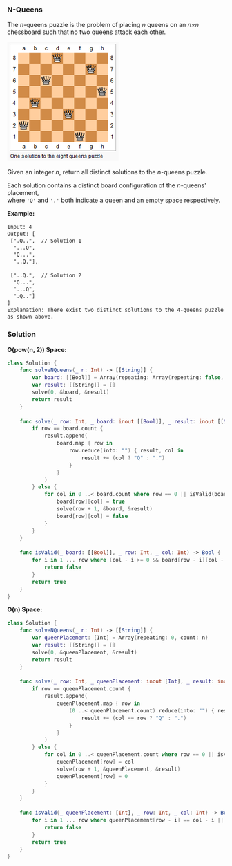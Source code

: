 
### N-Queens

The *n*-queens puzzle is the problem of placing *n* queens on an *n×n* chessboard such that no two queens attack each other.

![One solution to the 8 queens puzzle](images/question_51.png)

Given an integer *n*, return all distinct solutions to the *n*-queens puzzle.

Each solution contains a distinct board configuration of the *n*-queens' placement,</br> 
where `'Q'` and `'.'` both indicate a queen and an empty space respectively.

__Example:__
```
Input: 4
Output: [
 [".Q..",  // Solution 1
  "...Q",
  "Q...",
  "..Q."],

 ["..Q.",  // Solution 2
  "Q...",
  "...Q",
  ".Q.."]
]
Explanation: There exist two distinct solutions to the 4-queens puzzle as shown above.
```

### Solution
__O(pow(n, 2)) Space:__
```Swift
class Solution {
    func solveNQueens(_ n: Int) -> [[String]] {
        var board: [[Bool]] = Array(repeating: Array(repeating: false, count: n), count: n)
        var result: [[String]] = []
        solve(0, &board, &result)
        return result
    }

    func solve(_ row: Int, _ board: inout [[Bool]], _ result: inout [[String]]) {
        if row == board.count {
            result.append(
                board.map { row in
                    row.reduce(into: "") { result, col in
                        result += (col ? "Q" : ".")
                    }
                }
            )
        } else {
            for col in 0 ..< board.count where row == 0 || isValid(board, row, col) {
                board[row][col] = true
                solve(row + 1, &board, &result)
                board[row][col] = false
            }
        }
    }

    func isValid(_ board: [[Bool]], _ row: Int, _ col: Int) -> Bool {
        for i in 1 ... row where (col - i >= 0 && board[row - i][col - i]) || (col + i < board.count && board[row - i][col + i]) || board[row - i][col] {
            return false
        }
        return true
    }
}
```
__O(n) Space:__
```Swift
class Solution {
    func solveNQueens(_ n: Int) -> [[String]] {
        var queenPlacement: [Int] = Array(repeating: 0, count: n)
        var result: [[String]] = []
        solve(0, &queenPlacement, &result)
        return result
    }

    func solve(_ row: Int, _ queenPlacement: inout [Int], _ result: inout [[String]]) {
        if row == queenPlacement.count {
            result.append(
                queenPlacement.map { row in
                    (0 ..< queenPlacement.count).reduce(into: "") { result, col in
                        result += (col == row ? "Q" : ".")
                    }
                }
            )
        } else {
            for col in 0 ..< queenPlacement.count where row == 0 || isValid(queenPlacement, row, col) {
                queenPlacement[row] = col
                solve(row + 1, &queenPlacement, &result)
                queenPlacement[row] = 0
            }
        }
    }

    func isValid(_ queenPlacement: [Int], _ row: Int, _ col: Int) -> Bool {
        for i in 1 ... row where queenPlacement[row - i] == col - i || queenPlacement[row - i] == col + i || queenPlacement[row - i] == col {
            return false
        }
        return true
    }
}
```